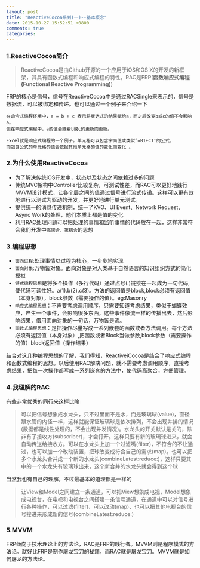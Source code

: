 ```yaml
---
layout: post
title: "ReactiveCocoa系列(一)--基本概念"
date: 2015-10-27 15:52:51 +0800
comments: true
categories: 
---
```


### 1.ReactiveCocoa简介

>ReactiveCocoa是由Github开源的一个应用于iOS和OS X的开发的新框架，其具有函数式编程和响应式编程的特性。RAC是FRP(**函数响应式编程(Functional Reactive Programming)**)

FRP的核心是信号，信号在ReactiveCocoa中是通过RACSingle来表示的，信号是数据流，可以被绑定和传递。也可以通过一个例子来介绍一下

	在命令式编程环境中，a = b + c 表示将表达式的结果赋给a，而之后改变b或c的值不会影响a。
	但在响应式编程中，a的值会随着b或c的更新而更新。
	
	Excel就是响应式编程的一个例子。单元格可以包含字面值或类似”=B1+C1″的公式，
	而包含公式的单元格的值会依据其他单元格的值的变化而变化 。
	
### 2.为什么使用ReactiveCocoa
- 为了解决传统iOS开发中，状态以及状态之间依赖过多的问题
- 传统MVC架构中Controller比较复杂，可测试性差，而RAC可以更好地践行MVVM设计模式，让各个层之间的值通过信号进行流式传递。这样可以更有效地进行以测试为驱动的开发，并更好地进行单元测试。
- 提供统一的消息传递机制，统一了KVO、UI Event、Network Request、Async Work的处理，他们本质上都是值的变化
- 利用RAC处理问题可以把处理的事情和监听事情的代码放在一起，这样非常符合我们开发中`高聚合，第耦合`的思想

### 3.编程思想

-  `面向过程`:处理事情以过程为核心，一步步地实现
-  `面向对象`:万物皆对象。面向对象是对人类基于自然语言的知识组织方式的简化模拟
-  `链式编程思想`是将多个操作（多行代码）通过点号(.)链接在一起成为一句代码,使代码可读性好。a(1).b(2).c(3)。方法的返回值是block,block必须有返回值（本身对象），block参数（需要操作的值）。eg:Masonry
-  `响应式编程思想`：不需要考虑调用顺序，只需要知道考虑结果，类似于蝴蝶效应，产生一个事件，会影响很多东西，这些事件像流一样的传播出去，然后影响结果，借用面向对象的一句话，万物皆是流。
-  `函数式编程思想`：是把操作尽量写成一系列嵌套的函数或者方法调用。每个方法必须有返回值（本身对象）,把函数或者Block当做参数,block参数（需要操作的值）block返回值（操作结果）

结合对这几种编程思想的了解，我们得知，ReactiveiCocoa是结合了响应式编程和函数式编程的思想。以后使用RAC解决问题，就不需要考虑调用顺序，直接考虑结果，把每一次操作都写成一系列嵌套的方法中，使代码高聚合，方便管理。

### 4.我理解的RAC
有些非常优秀的同行来这样比喻
>可以把信号想象成水龙头，只不过里面不是水，而是玻璃球(value)，直径跟水管的内径一样，这样就能保证玻璃球是依次排列，不会出现并排的情况(数据都是线性处理的，不会出现并发情况)。水龙头的开关默认是关的，除非有了接收方(subscriber)，才会打开。这样只要有新的玻璃球进来，就会自动传送给接收方。可以在水龙头上加一个过滤嘴(filter)，不符合的不让通过，也可以加一个改动装置，把球改变成符合自己的需求(map)。也可以把多个水龙头合并成一个新的水龙头(combineLatest:reduce:)，这样只要其中的一个水龙头有玻璃球出来，这个新合并的水龙头就会得到这个球

当然我也有自己的理解，不过最基本的道理都是一样的
>让View和Model之间建立一条通道，可以把View想象成电视，Model想象成电视台，在电视和电视台之间搭建一条信号通道，在通道中可以对信号进行各种操作，可以过滤(filter)、可以改动(map)、也可以把其他电视台的信号接进来形成新的信号(combineLatest:reduce:)

### 5.MVVM

FRP倾向于技术理论上的方法论，RAC是FRP的践行者。MVVM则是程序模式的方法论。就好比FRP是制作屠龙宝刀的秘籍，而RAC就是屠龙宝刀。MVVM就是如何屠龙的方法论。